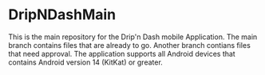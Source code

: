 # DripNDashMain
This is the main repository for the Drip'n Dash mobile Application.
The main branch contains files that are already to go.
Another branch contians files that need approval. 
The application supports all Android devices that contains Android version 14 (KitKat) or greater.
